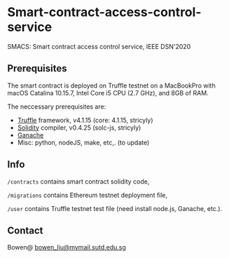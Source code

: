 # Smart-contract-access-control-service
SMACS: Smart contract access control service, IEEE DSN'2020

## Prerequisites

The smart contract is deployed on Truffle testnet on a MacBookPro with
macOS Catalina 10.15.7, Intel Core i5 CPU (2.7 GHz), and 8GB of RAM. 

The neccessary prerequisites are:

- [Truffle](https://www.trufflesuite.com/docs/truffle/getting-started/installation) framework, v4.1.15 (core: 4.1.15, stricyly)
- [Solidity](https://docs.soliditylang.org/en/v0.7.4/) compiler, v0.4.25 (solc-js, stricyly)
- [Ganache](https://www.trufflesuite.com/ganache)
- Misc: python, nodeJS, make, etc,. (to update)

## Info

`/contracts` contains smart contract solidity code,

`/migrations` contains Ethereum testnet deployment file,

`/user` contains Truffle testnet test file (need install node.js, Ganache, etc.). 

## Contact
Bowen@ bowen_liu@mymail.sutd.edu.sg
